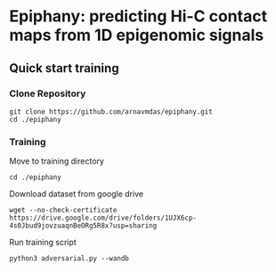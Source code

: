 # Epiphany: predicting Hi-C contact maps from 1D epigenomic signals

## Quick start training
### Clone Repository
```
git clone https://github.com/arnavmdas/epiphany.git
cd ./epiphany
```

### Training
Move to training directory
```
cd ./epiphany
```

Download dataset from google drive

```
wget --no-check-certificate https://drive.google.com/drive/folders/1UJX6cp-4s0Jbud9jovzuaqnBeORg5R8x?usp=sharing
```


Run training script
```
python3 adversarial.py --wandb
```
